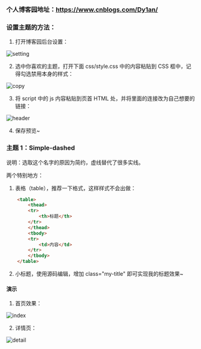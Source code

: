 ### 个人博客园地址：https://www.cnblogs.com/Dy1an/



### 设置主题的方法：

1. 打开博客园后台设置：

![setting](https://github.com/PythonTra1nee/CNBlog-Theme/blob/master/dispaly/20190307154520.jpg)

2. 选中你喜欢的主题，打开下面 css/style.css 中的内容粘贴到 CSS 框中，记得勾选禁用本身的样式：

![copy](https://github.com/PythonTra1nee/CNBlog-Theme/blob/master/dispaly/20190307154606.jpg)

3. 将 script 中的 js 内容粘贴到页首 HTML 处，并将里面的连接改为自己想要的链接：

![header](https://github.com/PythonTra1nee/CNBlog-Theme/blob/master/dispaly/header-html.jpg)

4. 保存预览~



### 主题 1：Simple-dashed

说明：选取这个名字的原因为简约，虚线替代了很多实线。


两个特别地方：

1. 表格（table），推荐一下格式，这样样式不会出做：

```html
    <table>
        <thead>
        <tr>
            <th>标题</th>
        </tr>
        </thead>
        <tbody>
        <tr>
            <td>内容</td>
        </tr>
        </tbody>
    </table>
```


2. 小标题，使用源码编辑，增加 class="my-title" 即可实现我的标题效果~



#### 演示

1. 首页效果：

![index](https://github.com/PythonTra1nee/CNBlog-Theme/blob/master/Simple-dashed/image/index.jpg)

2. 详情页：

![detail](https://github.com/PythonTra1nee/CNBlog-Theme/blob/master/Simple-dashed/image/detail.jpg?raw=true)

